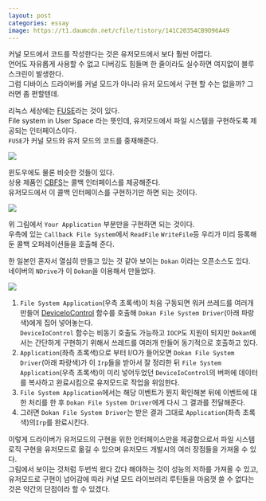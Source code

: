 ```yaml
---
layout: post
categories: essay
image: https://t1.daumcdn.net/cfile/tistory/141C20354CB9D96A49
---
```

커널 모드에서 코드를 작성한다는 것은 유저모드에서 보다 훨씬 어렵다.  
언어도 자유롭게 사용할 수 없고 디버깅도 힘들며 한 줄이라도 실수하면 여지없이 블루스크린이 발생한다.  
그럼 디바이스 드라이버를 커널 모드가 아니라 유저 모드에서 구현 할 수는 없을까? 그러면 좀 편할텐데.

리눅스 세상에는 [FUSE](https://en.wikipedia.org/wiki/Filesystem_in_Userspace)라는 것이 있다.  
File system in User Space 라는 뜻인데, 유저모드에서 파일 시스템을 구현하도록 제공되는 인터페이스이다.  
`FUSE`가 커널 모드와 유저 모드의 코드를 중재해준다.

![](https://t1.daumcdn.net/cfile/tistory/17139C114CB9D7CE70)

윈도우에도 물론 비슷한 것들이 있다.  
상용 제품인 [CBFS](https://www.callback.com/cbfsfuse/)는 콜백 인터페이스를 제공해준다.  
유저모드에서 이 콜백 인터페이스를 구현하기만 하면 되는 것이다.

![](https://t1.daumcdn.net/cfile/tistory/183752334CB9D8592F)

위 그림에서 `Your Application` 부분만을 구현하면 되는 것이다.  
우측에 있는 `Callback File System`에서 `ReadFile` `WriteFile`등 우리가 미리 등록해둔 콜백 오퍼레이션들을 호출해 준다.

한 일본인 혼자서 열심히 만들고 있는 것 같아 보이는 `Dokan` 이라는 오픈소스도 있다.  
네이버의 `NDrive`가 이 `Dokan`을 이용해서 만들었다.

![](https://t1.daumcdn.net/cfile/tistory/141C20354CB9D96A49)

1. `File System Application`(우측 초록색)이 처음 구동되면 워커 쓰레드를 여러개 만들어 [DeviceIoControl](https://docs.microsoft.com/en-us/windows/win32/api/ioapiset/nf-ioapiset-deviceiocontrol) 함수를 호출해 `Dokan File System Driver`(아래 파랑색)에게 집어 넣어놓는다.    
`DeviceIoControl` 함수는 비동기 호출도 가능하고 `IOCP`도 지원이 되지만 `Dokan`에서는 간단하게 구현하기 위해서 쓰레드를 여러개 만들어 동기적으로 호출하고 있다.  
2. `Application`(좌측 초록색)으로 부터 I/O가 들어오면 `Dokan File System Driver`(아래 파랑색)가 이 `Irp`들을 받아서 잘 정리한 뒤 `File System Application`(우측 초록색)이 미리 넣어두었던 `DeviceIoControl`의 버퍼에 데이터를 복사하고 완료시킴으로 유저모드로 작업을 위임한다.  
3. `File System Application`에서는 해당 이벤트가 뭔지 확인해본 뒤에 이벤트에 대한 처리를 한 후 `Dokan File System Driver`에게 다시 그 결과를 전달해준다.    
4. 그러면 `Dokan File System Driver`는 받은 결과 그대로 `Application`(좌측 초록색)의`Irp`를 완료시킨다.

이렇게 드라이버가 유저모드의 구현을 위한 인터페이스만을 제공함으로서 파일 시스템 로직 구현을 유저모드로 옮길 수 있으며 유저모드 개발시의 여러 장점들을 가져올 수 있다.  
그림에서 보이는 것처럼 두번씩 왔다 갔다 해야하는 것이 성능의 저하를 가져올 수 있고, 유저모드로 구현이 넘어감에 따라 커널 모드 라이브러리 루틴들을 마음껏 쓸 수 없다는 것은 약간의 단점이라 할 수 있겠다.